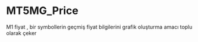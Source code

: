 # MT5MG_Price
M1 fiyat , bir symbollerin geçmiş fiyat bilgilerini grafik oluşturma amacı  toplu olarak çeker 
